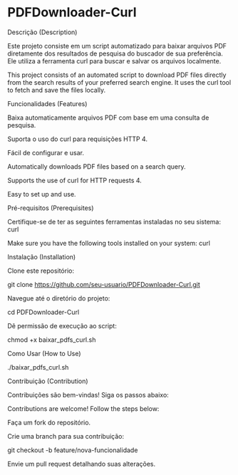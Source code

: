 # PDFDownloader-Curl

Descrição (Description)

Este projeto consiste em um script automatizado para baixar arquivos PDF diretamente dos resultados de pesquisa do buscador de sua preferência. Ele utiliza a ferramenta curl para buscar e salvar os arquivos localmente.

This project consists of an automated script to download PDF files directly from the search results of your preferred search engine. It uses the curl tool to fetch and save the files locally.

Funcionalidades (Features)

Baixa automaticamente arquivos PDF com base em uma consulta de pesquisa.

Suporta o uso do curl para requisições HTTP 4.

Fácil de configurar e usar.

Automatically downloads PDF files based on a search query.

Supports the use of curl for HTTP requests 4.

Easy to set up and use.

Pré-requisitos (Prerequisites)

Certifique-se de ter as seguintes ferramentas instaladas no seu sistema: curl

Make sure you have the following tools installed on your system: curl

Instalação (Installation)

Clone este repositório:

git clone https://github.com/seu-usuario/PDFDownloader-Curl.git

Navegue até o diretório do projeto:

cd PDFDownloader-Curl

Dê permissão de execução ao script:

chmod +x baixar_pdfs_curl.sh

Como Usar (How to Use)

./baixar_pdfs_curl.sh

Contribuição (Contribution)

Contribuições são bem-vindas! Siga os passos abaixo:

Contributions are welcome! Follow the steps below:

Faça um fork do repositório.

Crie uma branch para sua contribuição:

git checkout -b feature/nova-funcionalidade

Envie um pull request detalhando suas alterações.
